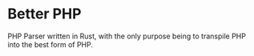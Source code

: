 # Better PHP

PHP Parser written in Rust, with the only purpose being to transpile PHP into the best form of PHP.
